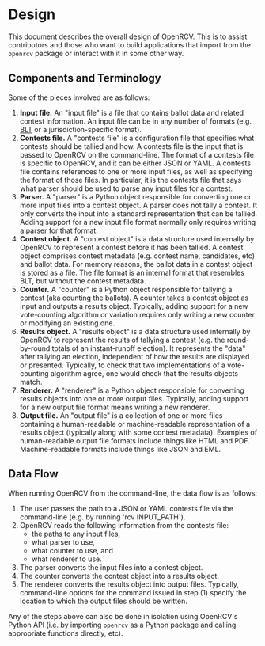 Design
======

This document describes the overall design of OpenRCV.  This is to assist
contributors and those who want to build applications that import from
the `openrcv` package or interact with it in some other way.


Components and Terminology
--------------------------

Some of the pieces involved are as follows:

1. **Input file.**  An "input file" is a file that contains ballot data and
   related contest information.  An input file can be in any number of
   formats (e.g. [BLT][blt-desc] or a jurisdiction-specific format).
2. **Contests file.**  A "contests file" is a configuration file that
   specifies what contests should be tallied and how.  A contests file
   is the input that is passed to OpenRCV on the command-line.
   The format of a contests file is specific to OpenRCV, and it can be
   either JSON or YAML.  A contests file contains references to one or more
   input files, as well as specifying the format of those files.  In
   particular, it is the contests file that says what parser should be
   used to parse any input files for a contest.
3. **Parser.**  A "parser" is a Python object responsible for converting
   one or more input files into a contest object.  A parser does not
   tally a contest.  It only converts the input into a standard
   representation that can be tallied.  Adding support for a new input
   file format normally only requires writing a parser for that format.
4. **Contest object.**  A "contest object" is a data structure used
   internally by OpenRCV to represent a contest before it has been tallied.
   A contest object comprises contest metadata (e.g. contest name,
   candidates, etc) and ballot data.  For memory reasons, the ballot data
   in a contest object is stored as a file.  The file format is an internal
   format that resembles BLT, but without the contest metadata.
5. **Counter.**  A "counter" is a Python object responsible for tallying
   a contest (aka counting the ballots).  A counter takes a contest
   object as input and outputs a results object.  Typically, adding
   support for a new vote-counting algorithm or variation requires only
   writing a new counter or modifying an existing one.
6. **Results object.**  A "results object" is a data structure used
   internally by OpenRCV to represent the results of tallying a contest
   (e.g. the round-by-round totals of an instant-runoff election).
   It represents the "data" after tallying an election, independent of
   how the results are displayed or presented.  Typically, to check that
   two implementations of a vote-counting algorithm agree, one would check
   that the results objects match.
7. **Renderer.**  A "renderer" is a Python object responsible for
   converting results objects into one or more output files.  Typically,
   adding support for a new output file format means writing a new renderer.
8. **Output file.**  An "output file" is a collection of one or more
   files containing a human-readable or machine-readable representation
   of a results object (typically along with some contest metadata).
   Examples of human-readable output file formats include things like
   HTML and PDF.  Machine-readable formats include things like JSON and EML.


Data Flow
---------

When running OpenRCV from the command-line, the data flow is as follows:

1. The user passes the path to a JSON or YAML contests file via the
   command-line (e.g. by running 'rcv INPUT_PATH`).
2. OpenRCV reads the following information from the contests file:
   * the paths to any input files,
   * what parser to use,
   * what counter to use, and
   * what renderer to use.
3. The parser converts the input files into a contest object.
4. The counter converts the contest object into a results object.
5. The renderer converts the results object into output files.
   Typically, command-line options for the command issued in step (1)
   specify the location to which the output files should be written.

Any of the steps above can also be done in isolation using OpenRCV's
Python API (i.e. by importing `openrcv` as a Python package and
calling appropriate functions directly, etc).


[blt-desc]: https://code.google.com/p/droop/wiki/BltFileFormat
